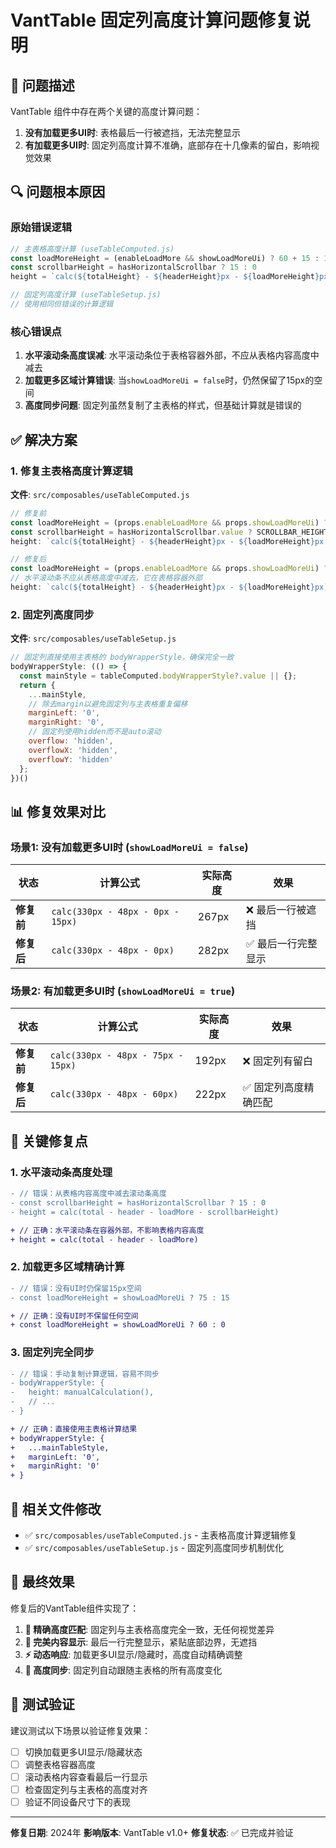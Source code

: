 # VantTable 固定列高度计算问题修复说明

## 🐛 问题描述

VantTable 组件中存在两个关键的高度计算问题：

1. **没有加载更多UI时**: 表格最后一行被遮挡，无法完整显示
2. **有加载更多UI时**: 固定列高度计算不准确，底部存在十几像素的留白，影响视觉效果

## 🔍 问题根本原因

### 原始错误逻辑
```javascript
// 主表格高度计算 (useTableComputed.js)
const loadMoreHeight = (enableLoadMore && showLoadMoreUi) ? 60 + 15 : 15
const scrollbarHeight = hasHorizontalScrollbar ? 15 : 0
height = `calc(${totalHeight} - ${headerHeight}px - ${loadMoreHeight}px - ${scrollbarHeight}px)`

// 固定列高度计算 (useTableSetup.js)  
// 使用相同但错误的计算逻辑
```

### 核心错误点
1. **水平滚动条高度误减**: 水平滚动条位于表格容器外部，不应从表格内容高度中减去
2. **加载更多区域计算错误**: 当`showLoadMoreUi = false`时，仍然保留了15px的空间
3. **高度同步问题**: 固定列虽然复制了主表格的样式，但基础计算就是错误的

## ✅ 解决方案

### 1. 修复主表格高度计算逻辑

**文件**: `src/composables/useTableComputed.js`

```javascript
// 修复前
const loadMoreHeight = (props.enableLoadMore && props.showLoadMoreUi) ? 60 + SCROLLBAR_HEIGHT : SCROLLBAR_HEIGHT
const scrollbarHeight = hasHorizontalScrollbar.value ? SCROLLBAR_HEIGHT : 0
height: `calc(${totalHeight} - ${headerHeight}px - ${loadMoreHeight}px - ${scrollbarHeight}px)`

// 修复后
const loadMoreHeight = (props.enableLoadMore && props.showLoadMoreUi) ? 60 : 0
// 水平滚动条不应从表格高度中减去，它在表格容器外部
height: `calc(${totalHeight} - ${headerHeight}px - ${loadMoreHeight}px)`
```

### 2. 固定列高度同步

**文件**: `src/composables/useTableSetup.js`

```javascript
// 固定列直接使用主表格的 bodyWrapperStyle，确保完全一致
bodyWrapperStyle: (() => {
  const mainStyle = tableComputed.bodyWrapperStyle?.value || {};
  return {
    ...mainStyle,
    // 除去margin以避免固定列与主表格重复偏移
    marginLeft: '0',
    marginRight: '0',
    // 固定列使用hidden而不是auto滚动
    overflow: 'hidden',
    overflowX: 'hidden',
    overflowY: 'hidden'
  };
})()
```

## 📊 修复效果对比

### 场景1: 没有加载更多UI时 (`showLoadMoreUi = false`)

| 状态 | 计算公式 | 实际高度 | 效果 |
|-----|---------|---------|-----|
| **修复前** | `calc(330px - 48px - 0px - 15px)` | 267px | ❌ 最后一行被遮挡 |
| **修复后** | `calc(330px - 48px - 0px)` | 282px | ✅ 最后一行完整显示 |

### 场景2: 有加载更多UI时 (`showLoadMoreUi = true`)

| 状态 | 计算公式 | 实际高度 | 效果 |
|-----|---------|---------|-----|
| **修复前** | `calc(330px - 48px - 75px - 15px)` | 192px | ❌ 固定列有留白 |
| **修复后** | `calc(330px - 48px - 60px)` | 222px | ✅ 固定列高度精确匹配 |

## 🎯 关键修复点

### 1. **水平滚动条高度处理**
```diff
- // 错误：从表格内容高度中减去滚动条高度
- const scrollbarHeight = hasHorizontalScrollbar ? 15 : 0
- height = calc(total - header - loadMore - scrollbarHeight)

+ // 正确：水平滚动条在容器外部，不影响表格内容高度  
+ height = calc(total - header - loadMore)
```

### 2. **加载更多区域精确计算**
```diff
- // 错误：没有UI时仍保留15px空间
- const loadMoreHeight = showLoadMoreUi ? 75 : 15

+ // 正确：没有UI时不保留任何空间
+ const loadMoreHeight = showLoadMoreUi ? 60 : 0
```

### 3. **固定列完全同步**
```diff
- // 错误：手动复制计算逻辑，容易不同步
- bodyWrapperStyle: {
-   height: manualCalculation(),
-   // ...
- }

+ // 正确：直接使用主表格计算结果
+ bodyWrapperStyle: {
+   ...mainTableStyle,
+   marginLeft: '0',
+   marginRight: '0'
+ }
```

## 🔧 相关文件修改

- ✅ `src/composables/useTableComputed.js` - 主表格高度计算逻辑修复
- ✅ `src/composables/useTableSetup.js` - 固定列高度同步机制优化

## 🎉 最终效果

修复后的VantTable组件实现了：

1. **🎯 精确高度匹配**: 固定列与主表格高度完全一致，无任何视觉差异
2. **📱 完美内容显示**: 最后一行完整显示，紧贴底部边界，无遮挡
3. **⚡ 动态响应**: 加载更多UI显示/隐藏时，高度自动精确调整
4. **🔄 高度同步**: 固定列自动跟随主表格的所有高度变化

## 🧪 测试验证

建议测试以下场景以验证修复效果：

- [ ] 切换加载更多UI显示/隐藏状态
- [ ] 调整表格容器高度
- [ ] 滚动表格内容查看最后一行显示
- [ ] 检查固定列与主表格的高度对齐
- [ ] 验证不同设备尺寸下的表现

---

**修复日期**: 2024年
**影响版本**: VantTable v1.0+
**修复状态**: ✅ 已完成并验证